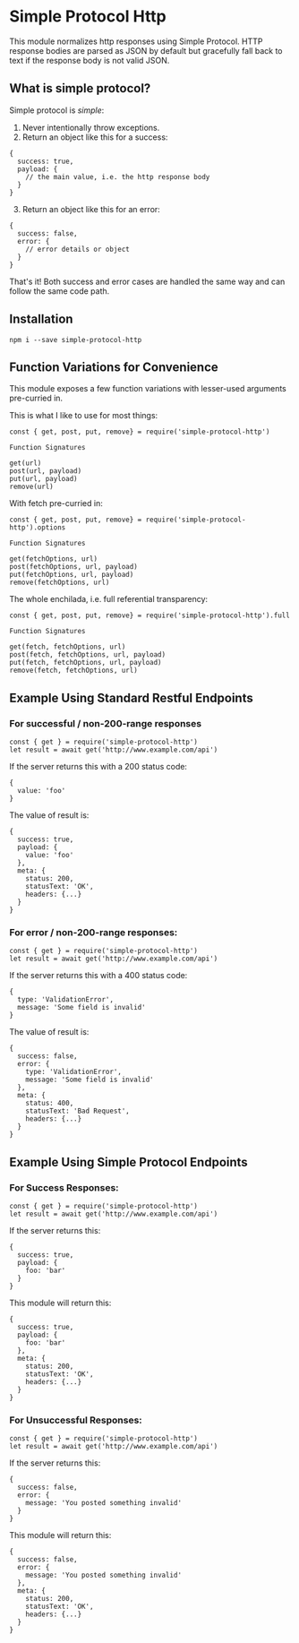 # Simple Protocol Http

This module normalizes http responses using Simple Protocol.  HTTP response bodies are parsed as JSON by default but gracefully fall back to text if the response body is not valid JSON.

## What is simple protocol?

Simple protocol is *simple*:  
1) Never intentionally throw exceptions.  
2) Return an object like this for a success:
```
{
  success: true,
  payload: {
    // the main value, i.e. the http response body
  }
}
```
3) Return an object like this for an error:
```
{
  success: false,
  error: {
    // error details or object
  }
}
```
That's it!  Both success and error cases are handled the same way and can follow the same code path.

## Installation
```
npm i --save simple-protocol-http
```

## Function Variations for Convenience

This module exposes a few function variations with lesser-used arguments pre-curried in.

This is what I like to use for most things:

```
const { get, post, put, remove} = require('simple-protocol-http')

Function Signatures

get(url)
post(url, payload)
put(url, payload)
remove(url)

```

With fetch pre-curried in:

```
const { get, post, put, remove} = require('simple-protocol-http').options

Function Signatures

get(fetchOptions, url)
post(fetchOptions, url, payload)
put(fetchOptions, url, payload)
remove(fetchOptions, url)

```

The whole enchilada, i.e. full referential transparency:
```
const { get, post, put, remove} = require('simple-protocol-http').full

Function Signatures

get(fetch, fetchOptions, url)
post(fetch, fetchOptions, url, payload)
put(fetch, fetchOptions, url, payload)
remove(fetch, fetchOptions, url)

```

## Example Using Standard Restful Endpoints

### For successful / non-200-range responses
```
const { get } = require('simple-protocol-http')
let result = await get('http://www.example.com/api')
```
If the server returns this with a 200 status code:
```
{
  value: 'foo'
}
```
The value of result is:
```
{
  success: true,
  payload: {
    value: 'foo'
  },
  meta: {
    status: 200,
    statusText: 'OK',
    headers: {...}
  }
}
```

### For error / non-200-range responses:
```
const { get } = require('simple-protocol-http')
let result = await get('http://www.example.com/api')
```
If the server returns this with a 400 status code:
```
{
  type: 'ValidationError',
  message: 'Some field is invalid'
}
```
The value of result is:
```
{
  success: false,
  error: {
    type: 'ValidationError',
    message: 'Some field is invalid'
  },
  meta: {
    status: 400,
    statusText: 'Bad Request',
    headers: {...}
  }
}
```

## Example Using Simple Protocol Endpoints

### For Success Responses:
```
const { get } = require('simple-protocol-http')
let result = await get('http://www.example.com/api')
```
If the server returns this:
```
{
  success: true,
  payload: {
    foo: 'bar'
  }
}
```
This module will return this:
```
{
  success: true,
  payload: {
    foo: 'bar'
  },
  meta: {
    status: 200,
    statusText: 'OK',
    headers: {...}
  }
}
```

### For Unsuccessful Responses:
```
const { get } = require('simple-protocol-http')
let result = await get('http://www.example.com/api')
```
If the server returns this:
```
{
  success: false,
  error: {
    message: 'You posted something invalid'
  }
}
```
This module will return this:
```
{
  success: false,
  error: {
    message: 'You posted something invalid'
  },
  meta: {
    status: 200,
    statusText: 'OK',
    headers: {...}
  }
}
```
